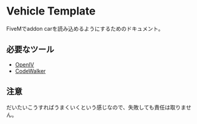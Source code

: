 # Vehicle Template
FiveMでaddon carを読み込めるようにするためのドキュメント。

## 必要なツール
* [OpenIV](https://openiv.com/)
* [CodeWalker](https://www.gta5-mods.com/tools/codewalker-gtav-interactive-3d-map)

## 注意
だいたいこうすればうまくいくという感じなので、失敗しても責任は取りません。
